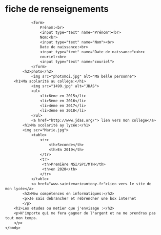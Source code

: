 <html>
    <head>
        <meta charset="utf-8" />
        <title>Mon Site</title>
    </head>
    <body>
        <h1>fiche de renseignements</h1>
           
                <form>
                    Prénom:<br>
                    <input type="text" name="Prénom"><br>
                    Nom:<br>
                    <input type="text" name="Nom"><br>
                    Date de naissance:<br>
                    <input type="text" name="Date de naissance"><br>
                    couriel:<br>
                    <input type="text" name="couriel">
                </form>
			<h2>photo</h2>
				<img src="photomoi.jpg" alt="Ma belle personne">
		<h1>Ma scolarité au collège:</h1>
				<img src="1499.jpg" alt="JDAS">
				<ul>
					<li>6ème en 2015</li>
					<li>5ème en 2016</li>
					<li>4ème en 2017</li>
					<li>3ème en 2018</li>
				</ul>
				<a href="http://www.jdas.org/"> lien vers mon college</a>
			<h1>Ma scolarité ay lycée:</h1>
			<img scr="Marie.jpg">
				<table>
					<tr>
						<th>Seconde</th>
			            <th>En 2019</th>
					</tr>
					<tr>
					 <th>Première NSI/SPC/MTH</th>
					 <th>en 2020</th>
					</tr>
				</table>
				<a href="www.saintemarieantony.fr">Lien vers le site de mon lycée</a>
			<h2>Mew compétences en informatiques:</h2>
			<p>Je sais debrancher et rebrencher une box internet
			</p>
		<h2>Les etudes ou metier que j'envisage :</h2>
		<p>N'importe qui me fera gagner de l'argent et ne me prendras pas tout mon temps.
		</p>
    </body>
</html>   
